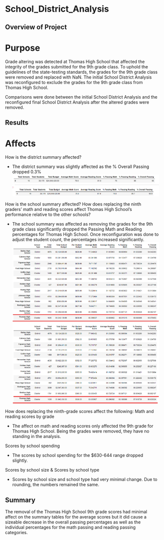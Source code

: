 # School_District_Analysis
 
## Overview of Project
# Purpose
Grade altering was detected at Thomas High School that affected the integrity of the grades submitted for the 9th grade class.    To uphold the guidelines of the state-testing standards, the grades for the 9th grade class were removed and replaced with NaN.   The initial School District Analysis was reconfigured to exclude the grades for the 9th grade class from Thomas High School.

Comparisons were done between the initial School District Analysis and the reconfigured final School District Analysis after the altered grades were removed.

## Results
# Affects

How is the district summary affected?
- The district summary was slightly affected as the % Overall Passing dropped 0.3%
![Initial District Summary](https://github.com/VRivera13/School_District_Analysis/blob/main/Resources/Initial%20District%20Summary.png)
![Final District Summary](https://github.com/VRivera13/School_District_Analysis/blob/main/Resources/Final%20District%20Summary.png)

How is the school summary affected?
How does replacing the ninth graders’ math and reading scores affect Thomas High School’s performance relative to the other schools?
- The school summary was affected as removing the grades for the 9th grade class significantly dropped the Passing Math and Reading percentages for Thomas High School.  Once reconfiguration was done to adjust the student count, the percentages increased significantly.
![Initial per school summary](https://github.com/VRivera13/School_District_Analysis/blob/main/Resources/Per%20School%20Summary%20.png)
![Updated per school summary](https://github.com/VRivera13/School_District_Analysis/blob/main/Resources/Updated%20Per%20School%20Summary.png)

How does replacing the ninth-grade scores affect the following:
Math and reading scores by grade
- The affect on math and reading scores only affected the 9th grade for Thomas High School.   Being the grades were removed, they have no standing in the analysis.

Scores by school spending
- The scores by school spending for the $630-644 range dropped slightly.

Scores by school size & Scores by school type
- Scores by school size and school type  had very minimal change.  Due to rounding, the numbers remained the same.


## Summary
The removal of the Thomas High School 9th grade scores had minimal affect on the summary tables for the average scores but it did cause a sizeable decrease in the overall passing percentages as well as the individual percentages for the math passing and reading passing categories.
